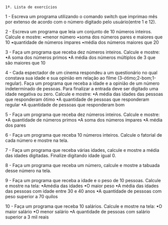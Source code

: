                                                                        1ª. Lista de exercícios

1 - Escreva um programa utilizando o comando switch que imprimao mês por extenso de acordo com o número digitado pelo usuário(entre 1 e 12).

2 - Escreva um programa que leia um conjunto de 10 números inteiros. Calcule e mostre: 
•menor número 
•soma dos números pares e maiores que 10 
•quantidade de números ímpares 
•média dos números maiores que 20 

3 - Faça um programa que receba dez números inteiros. Calcule e mostre: 
•A soma dos números primos 
•A média dos números múltiplos de 3 que são maiores que 10 

4 - Cada espectador de um cinema respondeu a um questionário no qual constava sua idade e  sua opinião  em  relação  ao  filme (3-ótimo;2-bom;1-regular). Faça  um programa  que receba  a  idade  e  a  opinião  de  um  número  indeterminado  de  pessoas.  Para  finalizar  a entrada deve ser digitado uma idade negativa ou zero. Calcule e mostre: 
•A média das idades das pessoas que responderam ótimo
•A quantidade de pessoas que responderam regular
•A quantidade de pessoas que responderam bom

5 - Faça um programa que receba dez números inteiros. Calcule e mostre: 
•A quantidade de números primos 
•A soma dos números ímpares 
•A média dos pares 

6 - Faça um programa que receba 10 números inteiros. Calcule o fatorial de cada número e mostre na tela. 

7 - Faça um  programa  que  receba  várias  idades,  calcule  e  mostre  a  média  das  idades digitadas. Finalize digitando idade igual 0. 

8 - Faça um programa que receba um número, calcule e mostre a tabuada desse número na tela. 

9 - Faça um programa que receba a idade e o peso de 10 pessoas. Calcule e mostre na tela: •Amédia das idades 
•O maior peso 
•A média das idades das pessoas com idade entre 30 e 40 anos
•A quantidade de pessoas com peso superior a 70 quilos

10 - Faça um programa que receba 10 salários. Calcule e mostre na tela: 
•O maior salário 
•O menor salário 
•A quantidade de pessoas com salário superior a 3 mil reais